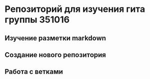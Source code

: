 # Репозиторий для изучения гита группы 351016

## Изучение разметки markdown

## Создание нового репозитория 

## Работа с ветками 